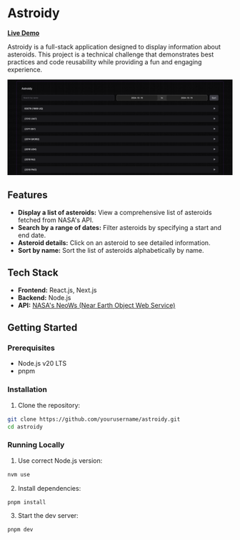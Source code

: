 # Astroidy

**[Live Demo](https://astroidy.scaccoman.com)**

Astroidy is a full-stack application designed to display information about asteroids. This project is a technical challenge that demonstrates best practices and code reusability while providing a fun and engaging experience.

![Astroidy Screenshot](./public/preview.png)

## Features

- **Display a list of asteroids:** View a comprehensive list of asteroids fetched from NASA's API.
- **Search by a range of dates:** Filter asteroids by specifying a start and end date.
- **Asteroid details:** Click on an asteroid to see detailed information.
- **Sort by name:** Sort the list of asteroids alphabetically by name.

## Tech Stack

- **Frontend:** React.js, Next.js
- **Backend:** Node.js
- **API:** [NASA's NeoWs (Near Earth Object Web Service)](https://api.nasa.gov/neo/rest/v1/feed?start_date=2015-09-07&end_date=2015-09-08&api_key=DEMO_KEY)

## Getting Started

### Prerequisites

- Node.js v20 LTS
- pnpm

### Installation

1. Clone the repository:

```sh
git clone https://github.com/yourusername/astroidy.git
cd astroidy
```

### Running Locally

1. Use correct Node.js version:

```sh
nvm use
```

2. Install dependencies:

```sh
pnpm install
```

3. Start the dev server:

```sh
pnpm dev
```
